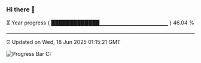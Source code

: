### Hi there 👋

⏳ Year progress { █████████████▁▁▁▁▁▁▁▁▁▁▁▁▁▁▁▁▁ } 46.04 %

---

⏰ Updated on Wed, 18 Jun 2025 01:15:21 GMT

![Progress Bar CI](https://github.com/liununu/liununu/workflows/Progress%20Bar%20CI/badge.svg)
